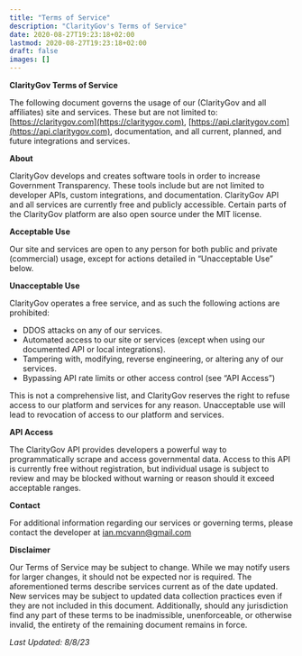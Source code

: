 ```yaml
---
title: "Terms of Service"
description: "ClarityGov's Terms of Service"
date: 2020-08-27T19:23:18+02:00
lastmod: 2020-08-27T19:23:18+02:00
draft: false
images: []
---
```


<!-- Yay, no errors, warnings, or alerts! -->

**ClarityGov Terms of Service**

The following document governs the usage of our (ClarityGov and all affiliates) site and services. These but are not limited to: [https://claritygov.com](https://claritygov.com), [https://api.claritygov.com](https://api.claritygov.com), documentation, and all current, planned, and future integrations and services. 

**About**

ClarityGov develops and creates software tools in order to increase Government Transparency. These tools include but are not limited to developer APIs, custom integrations, and documentation. ClarityGov API and all services are currently free and publicly accessible. Certain parts of the ClarityGov platform are also open source under the MIT license. 

**Acceptable Use**

Our site and services are open to any person for both public and private (commercial) usage, except for actions detailed in “Unacceptable Use” below.  

**Unacceptable Use**

ClarityGov operates a free service, and as such the following actions are prohibited:



* DDOS attacks on any of our services.
* Automated access to our site or services (except when using our documented API or local integrations).
* Tampering with, modifying, reverse engineering, or altering any of our services.
* Bypassing API rate limits or other access control (see “API Access”)

This is not a comprehensive list, and ClarityGov reserves the right to refuse access to our platform and services for any reason. Unacceptable use will lead to revocation of access to our platform and services.

**API Access**

The ClarityGov API provides developers a powerful way to programmatically scrape and access governmental data. Access to this API is currently free without registration, but individual usage is subject to review and may be blocked without warning or reason should it exceed acceptable ranges. 

**Contact**

For additional information regarding our services or governing terms, please contact the developer at [ian.mcvann@gmail.com](mailto:ian.mcvann@gmail.com)

**Disclaimer**

Our Terms of Service may be subject to change. While we may notify users for larger changes, it should not be expected nor is required. The aforementioned terms describe services current as of the date updated. New services may be subject to updated data collection practices even if they are not included in this document. Additionally, should any jurisdiction find any part of these terms to be inadmissible, unenforceable, or otherwise invalid, the entirety of the remaining document remains in force. 

_Last Updated: 8/8/23_
